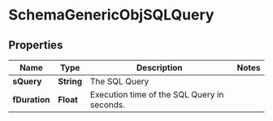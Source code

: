 

# SchemaGenericObjSQLQuery

## Properties

Name | Type | Description | Notes
------------ | ------------- | ------------- | -------------
**sQuery** | **String** | The SQL Query | 
**fDuration** | **Float** | Execution time of the SQL Query in seconds. | 




